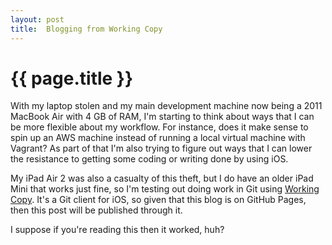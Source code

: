 ```yaml
---
layout: post
title:  Blogging from Working Copy
---
```


{{ page.title }}
================

With my laptop stolen and my main development machine now being a 2011 MacBook
Air with 4 GB of RAM, I'm starting to think about ways that I can be more
flexible about my workflow. For instance, does it make sense to spin up an AWS
machine instead of running a local virtual machine with Vagrant? As part of
that I'm also trying to figure out ways that I can lower the resistance to
getting some coding or writing done by using iOS. 

My iPad Air 2 was also a casualty of this theft, but I do have an older iPad
Mini that works just fine, so I'm testing out doing work in Git using [Working
Copy][working-copy]. It's a Git client for iOS, so given that this blog is on
GitHub Pages, then this post will be published through it.

I suppose if you're reading this then it worked, huh?

[working-copy]: https://workingcopyapp.com/